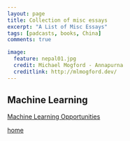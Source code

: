 ```yaml
---
layout: page
title: Collection of misc essays
excerpt: "A List of Misc Essays"
tags: [padcasts, books, China]
comments: true

image:
  feature: nepal01.jpg
  credit: Michael Mogford - Annapurna
  creditlink: http://mlmogford.dev/
---
```



## Machine Learning

[Machine Learning Opportunities](ml/machine-learning-opportunities)



[home](./)
